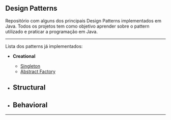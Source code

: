 ## Design Patterns

Repositório com alguns dos principais Design Patterns implementados em Java. 
Todos os projetos tem como objetivo aprender sobre o pattern utilizado e praticar a programação em Java.

---

Lista dos patterns já implementados: 

- **Creational** 
    - [Singleton](https://github.com/gpiiva/design-patterns/tree/main/singleton)
    - [Abstract Factory](https://github.com/gpiiva/design-patterns/tree/main/abstract-factory)

- **Structural** 
    -

- **Behavioral** 
    - 
---
